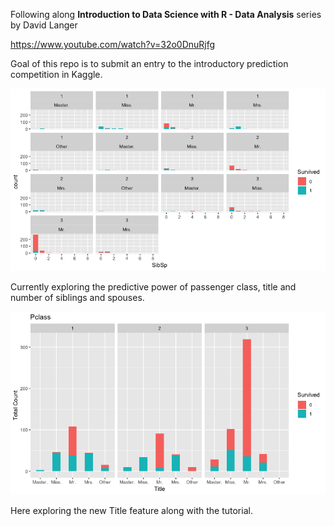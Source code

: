 Following along **Introduction to Data Science with R - Data Analysis** series by David Langer

https://www.youtube.com/watch?v=32o0DnuRjfg

Goal of this repo is to submit an entry to the introductory prediction competition in Kaggle.

![Survival considering Pclass, Title and SibSp](https://raw.githubusercontent.com/lmartinho/kaggle-titanic/master/plot_2.png)

Currently exploring the predictive power of passenger class, title and number of siblings and spouses.

![Survival across Pclass and Title (new feature)](https://raw.githubusercontent.com/lmartinho/kaggle-titanic/master/plot_1.png)

Here exploring the new Title feature along with the tutorial.
